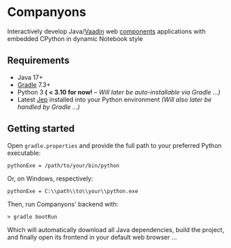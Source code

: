 # Companyons

Interactively develop Java/[Vaadin](https://vaadin.com) web
[components](https://webcomponents.org) applications with embedded
CPython in dynamic Notebook style

## Requirements

* Java 17+
* [Gradle](https://gradle.org) 7.3+
* Python 3 **( < 3.10 for now!** – _Will later be auto-installable via Gradle …)_
* Latest [Jep](https://github.com/ninia/jep) installed into your Python environment
  _(Will also later be handled by Gradle …)_

## Getting started

Open `gradle.properties` and provide the full path to your preferred
Python executable:

```properties
pythonExe = /path/to/your/bin/python
```

Or, on Windows, respectively:

```properties
pythonExe = C:\\path\\to\\your\\python.exe
```

Then, run Companyons' backend with:

```shell
> gradle bootRun
```

Which will automatically download all Java dependencies, build the
project, and finally open its frontend in your default web browser …

